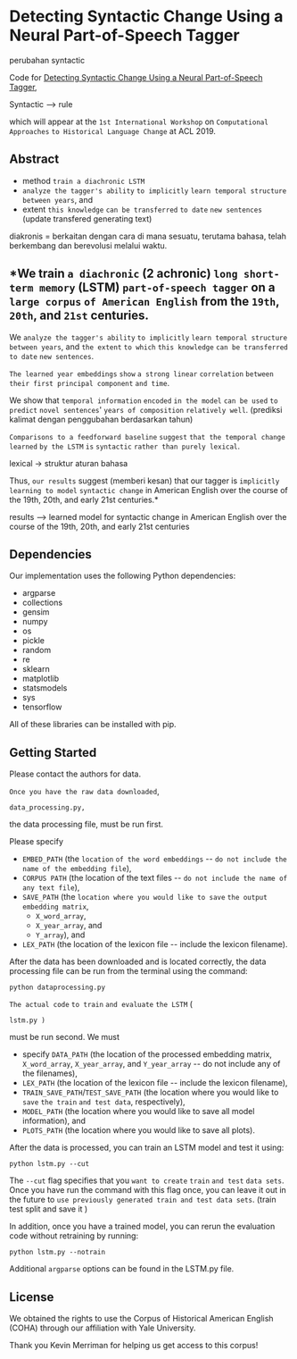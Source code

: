 # Detecting Syntactic Change Using a Neural Part-of-Speech Tagger

perubahan syntactic

Code for 
[Detecting Syntactic Change Using a Neural Part-of-Speech Tagger](https://arxiv.org/abs/1906.01661), 

Syntactic --> rule

which will appear at the `1st International Workshop` on `Computational Approaches` `to Historical Language Change` at ACL 2019.

## Abstract

- method `train a diachronic LSTM`
- `analyze the tagger's ability` `to implicitly` `learn temporal structure between years`, and 
- extent `this knowledge` `can be transferred` `to date` `new sentences` (update transfered generating text)

diakronis = berkaitan dengan cara di mana sesuatu, terutama bahasa, telah berkembang dan berevolusi melalui waktu.

*We train `a diachronic` (2 achronic) `long short-term memory` (LSTM) `part-of-speech tagger` on a `large corpus` `of American English` from the `19th`, `20th`, and `21st` centuries. 
-
We `analyze the tagger's ability` `to implicitly` `learn temporal structure between years`, and `the extent` `to which` `this knowledge` `can be transferred` `to date` `new sentences`. 

`The learned year embeddings` `show` `a strong linear` `correlation` `between their first principal component` `and time`. 

We show that `temporal information` `encoded` `in the model` `can be used` `to predict` `novel sentences`' `years of composition` `relatively well`. (prediksi kalimat dengan penggubahan berdasarkan tahun)

`Comparisons to a feedforward baseline` `suggest` `that the temporal change` `learned` `by the LSTM` `is` `syntactic` `rather than purely lexical`. 

lexical -> struktur aturan bahasa

Thus, `our results` suggest (memberi kesan) that our tagger is `implicitly learning to model` `syntactic change` in American English over the course of the 19th, 20th, and early 21st centuries.*

results --> learned model for syntactic change in American English over the course of the 19th, 20th, and early 21st centuries

<!-- TODO: Add link to paper, citations, etc. -->

## Dependencies

Our implementation uses the following Python dependencies:
* argparse
* collections
* gensim
* numpy
* os
* pickle
* random
* re
* sklearn
* matplotlib
* statsmodels
* sys
* tensorflow

All of these libraries can be installed with pip.

## Getting Started

Please contact the authors for data.

`Once you have the raw data downloaded`, 

	data_processing.py, 
the data processing file, must be run first. 

Please specify 
- `EMBED_PATH` (the `location` `of the word embeddings` -- `do not include the name of the embedding file`), 
- `CORPUS PATH` (the location of the text files -- `do not include the name of any text file`), 
- `SAVE_PATH` (the `location where you would like to save` `the output` `embedding matrix`, 
	- `X_word_array`, 
	- `X_year_array`, and 
	- `Y_array`), and 
- `LEX_PATH` (the location of the lexicon file -- include the lexicon filename).

After the data has been downloaded and is located correctly, the data processing file can be run from the terminal using the command:

```
python dataprocessing.py
```

`The actual code` `to train` `and evaluate` `the LSTM` (

	lstm.py ) 
must be run second. 
We must 
- specify `DATA_PATH` (the location of the processed embedding matrix, `X_word_array`, `X_year_array`, and `Y_year_array` -- do not include any of the filenames), 
- `LEX_PATH` (the location of the lexicon file -- include the lexicon filename), 
- `TRAIN_SAVE_PATH`/`TEST_SAVE_PATH` (the location where you would like to `save` `the train` `and test data`, respectively), 
- `MODEL_PATH` (the location where you would like to save all model information), and 
- `PLOTS_PATH` (the location where you would like to save all plots).

After the data is processed, you can train an LSTM model and test it using:

```
python lstm.py --cut
```

The `--cut` flag specifies that you `want to create` `train` `and test` `data sets`. 
Once you have run the command with this flag once, you can leave it out in the future to `use previously generated train and test data sets`. (train test split and save it )

In addition, once you have a trained model, you can rerun the evaluation code without retraining by running:

```
python lstm.py --notrain
```

Additional `argparse` options can be found in the LSTM.py file.

## License

We obtained the rights to use the Corpus of Historical American English (COHA) through our affiliation with Yale University. 

Thank you Kevin Merriman for helping us get access to this corpus!















